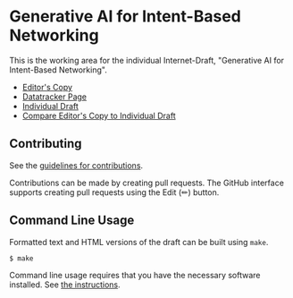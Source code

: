 <!-- regenerate: on (set to off if you edit this file) -->

# Generative AI for Intent-Based Networking

This is the working area for the individual Internet-Draft, "Generative AI for Intent-Based Networking".

* [Editor's Copy](https://giuseppefioccola.github.io/draft-cgfabk-nmrg-ibn-generative-ai/#go.draft-cgfabk-nmrg-ibn-generative-ai.html)
* [Datatracker Page](https://datatracker.ietf.org/doc/draft-cgfabk-nmrg-ibn-generative-ai)
* [Individual Draft](https://datatracker.ietf.org/doc/html/draft-cgfabk-nmrg-ibn-generative-ai)
* [Compare Editor's Copy to Individual Draft](https://giuseppefioccola.github.io/draft-cgfabk-nmrg-ibn-generative-ai/#go.draft-cgfabk-nmrg-ibn-generative-ai.diff)


## Contributing

See the
[guidelines for contributions](https://github.com/giuseppefioccola/draft-cgfabk-nmrg-ibn-generative-ai/blob/main/CONTRIBUTING.md).

Contributions can be made by creating pull requests.
The GitHub interface supports creating pull requests using the Edit (✏) button.


## Command Line Usage

Formatted text and HTML versions of the draft can be built using `make`.

```sh
$ make
```

Command line usage requires that you have the necessary software installed.  See
[the instructions](https://github.com/martinthomson/i-d-template/blob/main/doc/SETUP.md).

